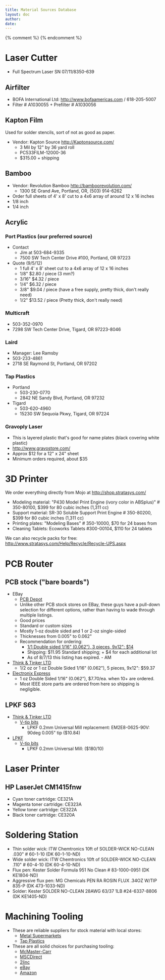 ```yaml
---
title: Material Sources Database
layout: doc
author: 
date: 
---
```

{% comment %}
{% endcomment %}

# Laser Cutter
- Full Spectrum Laser SN 07/11/8350-639

## Airfilter
- BOFA International Ltd: http://www.bofaamericas.com / 618-205-5007
- Filter # A1030055 + Prefilter # A1030056
 

## Kapton Film
Used for solder stencils, sort of not as good as paper.

- Vendor: Kapton Source <http://Kaptonsource.com/>
  - 3 Mil by 12" by 36 yard roll
  - PC533FILM-12000-36
  - $315.00 + shipping

## Bamboo

- Vendor: Revolution Bamboo <http://bamboorevolution.com/>
   - 1300 SE Grand Ave, Portland, OR, (503) 914-6262
- Order full sheets of 4' x 8' cut to a 4x6 array of around 12 x 16 inches
- 1/8 inch
- 1/4 inch

## Acrylic

### Port Plastics (our preferred source)

- Contact
   - Jim at 503-684-9335
   - 7500 SW Tech Center Drive #100, Portland, OR 97223
- Quote (9/5/12)
   - 1 full 4' x 8' sheet cut to a 4x6 array of 12 x 16 inches
   - 1/8"  $2.80 / piece (3 mm?)
   - 3/16" $4.32 / piece
   - 1/4"  $6.32 / piece
   - 3/8"  $9.04 / piece (have a free supply, pretty thick, don't really need)
   - 1/2"  $13.52 / piece (Pretty thick, don't really need)

### Multicraft

* 503-352-0970
* 7298 SW Tech Center Drive, Tigard, OR 97223-8046

### Laird

* Manager: Lee Ramsby
* 503-233-4861
* 2718 SE Raymond St, Portland, OR 97202

### Tap Plastics

* Portland
  * 503-230-0770
  * 2842 NE Sandy Blvd, Portland, OR 97232
* Tigard
  * 503-620-4960
  * 15230 SW Sequoia Pkwy, Tigard, OR 97224

### Gravoply Laser

* This is layered plastic that's good for name plates (black covering white plastic)
* http://www.gravostore.com/
* Approx $12 for a 12" x 24" sheet
* Minimum orders required, about $35

# 3D Printer

We order everything directly from Mojo at <http://shop.stratasys.com/>

- Modeling material: "P430 Model Print Engine (ivory color in ABSplus)" # 350-80100, $399 for 80 cubic inches (1,311 cc)
- Support material: SR-30 Soluble Support Print Engine # 350-80200, $399 for 80 cubic inches (1,311 cc)
- Printing plates: "Modeling Bases" # 350-10000, $70 for 24 bases from 
- Cleaning Tablets: Ecoworks Tablets #300-00104, $110 for 24 tablets

We can also recycle packs for free: <http://www.stratasys.com/Help/Recycle/Recycle-UPS.aspx>

# PCB Router

## PCB stock ("bare boards")

* EBay
  * [PCB Depot](http://stores.ebay.com/PCB-Depot?_trksid=p2047675.l2563)
   * Unlike other PCB stock stores on EBay, these guys have a pull-down selection for different options, rather than having to wade through multiple listings.
   * Good prices
   * Standard or custom sizes
   * Mostly 1-oz double sided and 1 or 2-oz single-sided
   * Thicknesses from 0.005" to 0.062"
   * Recommendation for ordering:
      * [1/1 Double sided 1/16" (0.062"), 3 pieces, 9x12": $14](http://www.ebay.com/itm/Copper-Clad-Laminate-PCB-Printed-Circuit-Board-Material-/120664289524?pt=LH_DefaultDomain_0&var=&hash=item61cb0e8da0)
      * Shipping: $11.95 Standard shipping; + $4 for each additional lot
      * As of 8/7/13 this listing has expired. - AM
* [Think & Tinker LTD](http://www.thinktink.com/products/Copperclad.asp)
   * 1/2 oz or 1 oz Double Sided 1/16" (0.062"), 5 pieces, 9x12": $59.37
* [Electronix Express](http://www.elexp.com/pro_7bs1.htm)
   * 1 oz Double Sided 1/16" (0.062"), $7.70/ea. when 10+ are ordered.
   * Most IEEE store parts are ordered from here so shipping is negligible.
 
## LPKF S63

* [Think & Tinker LTD](http://www.thinktink.com)
   * [V-tip bits](http://www.thinktink.com/products/Mechanical_Etching_Bits.asp)
      * LPKF 0.2mm Universal Mill replacement: EM2E8-0625-90V: 90deg 0.005" tip ($10.84)
* [LPKF](http://www.lpkfusa.com/Store/pages/list.aspx?cat=11&cid=11)
   * [V-tip bits](http://www.lpkfusa.com/Store/pages/list.aspx?cat=11/42&cid=42)
     * LPKF 0.2mm Universal Mill: ($180/10)

# Laser Printer

## HP LaserJet CM1415fnw

- Cyan toner cartridge: CE321A
- Magenta toner cartridge: CE323A
- Yellow toner cartridge: CE322A
- Black toner cartridge: CE320A

# Soldering Station

- Thin solder wick: ITW Chemtronics 10ft of SOLDER-WICK NO-CLEAN .030" # 60-1-10 (DK 60-1-10-ND)
- Wide solder wick: ITW Chemtronics 10ft of SOLDER-WICK NO-CLEAN .110" # 60-4-10 (DK 60-4-10-ND)
- Flux pen: Kester Solder Formula 951 No Clean # 83-1000-0951 (DK KE1804-ND)
- Aggressive flux pen: MG Chemicals PEN RA ROSIN FLUX .34OZ W/TIP 835-P (DK 473-1033-ND)
- Solder: Kester SOLDER NO-CLEAN 28AWG 63/37 1LB #24-6337-8806 (DK KE1405-ND)

# Machining Tooling
- These are reliable suppliers for stock material with local stores:
	- [Metal Supermarkets](https://www.metalsupermarkets.com/)
	- [Tap Plastics](https://www.tapplastics.com/)
- These are all solid choices for purchasing tooling:
	- [McMaster-Carr](https://www.mcmaster.com/#)
	- [MSCDirect](https://www.mscdirect.com/)
	- [2linc](http://www.2linc.com/)
	- [eBay](https://www.ebay.com/)
	- [Amazon](https://www.amazon.com/)
